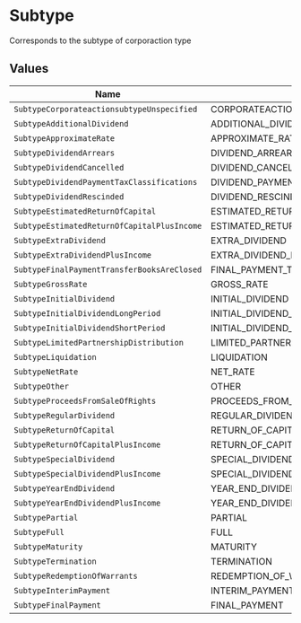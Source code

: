 # Subtype

Corresponds to the subtype of corporaction type


## Values

| Name                                        | Value                                       |
| ------------------------------------------- | ------------------------------------------- |
| `SubtypeCorporateactionsubtypeUnspecified`  | CORPORATEACTIONSUBTYPE_UNSPECIFIED          |
| `SubtypeAdditionalDividend`                 | ADDITIONAL_DIVIDEND                         |
| `SubtypeApproximateRate`                    | APPROXIMATE_RATE                            |
| `SubtypeDividendArrears`                    | DIVIDEND_ARREARS                            |
| `SubtypeDividendCancelled`                  | DIVIDEND_CANCELLED                          |
| `SubtypeDividendPaymentTaxClassifications`  | DIVIDEND_PAYMENT_TAX_CLASSIFICATIONS        |
| `SubtypeDividendRescinded`                  | DIVIDEND_RESCINDED                          |
| `SubtypeEstimatedReturnOfCapital`           | ESTIMATED_RETURN_OF_CAPITAL                 |
| `SubtypeEstimatedReturnOfCapitalPlusIncome` | ESTIMATED_RETURN_OF_CAPITAL_PLUS_INCOME     |
| `SubtypeExtraDividend`                      | EXTRA_DIVIDEND                              |
| `SubtypeExtraDividendPlusIncome`            | EXTRA_DIVIDEND_PLUS_INCOME                  |
| `SubtypeFinalPaymentTransferBooksAreClosed` | FINAL_PAYMENT_TRANSFER_BOOKS_ARE_CLOSED     |
| `SubtypeGrossRate`                          | GROSS_RATE                                  |
| `SubtypeInitialDividend`                    | INITIAL_DIVIDEND                            |
| `SubtypeInitialDividendLongPeriod`          | INITIAL_DIVIDEND_LONG_PERIOD                |
| `SubtypeInitialDividendShortPeriod`         | INITIAL_DIVIDEND_SHORT_PERIOD               |
| `SubtypeLimitedPartnershipDistribution`     | LIMITED_PARTNERSHIP_DISTRIBUTION            |
| `SubtypeLiquidation`                        | LIQUIDATION                                 |
| `SubtypeNetRate`                            | NET_RATE                                    |
| `SubtypeOther`                              | OTHER                                       |
| `SubtypeProceedsFromSaleOfRights`           | PROCEEDS_FROM_SALE_OF_RIGHTS                |
| `SubtypeRegularDividend`                    | REGULAR_DIVIDEND                            |
| `SubtypeReturnOfCapital`                    | RETURN_OF_CAPITAL                           |
| `SubtypeReturnOfCapitalPlusIncome`          | RETURN_OF_CAPITAL_PLUS_INCOME               |
| `SubtypeSpecialDividend`                    | SPECIAL_DIVIDEND                            |
| `SubtypeSpecialDividendPlusIncome`          | SPECIAL_DIVIDEND_PLUS_INCOME                |
| `SubtypeYearEndDividend`                    | YEAR_END_DIVIDEND                           |
| `SubtypeYearEndDividendPlusIncome`          | YEAR_END_DIVIDEND_PLUS_INCOME               |
| `SubtypePartial`                            | PARTIAL                                     |
| `SubtypeFull`                               | FULL                                        |
| `SubtypeMaturity`                           | MATURITY                                    |
| `SubtypeTermination`                        | TERMINATION                                 |
| `SubtypeRedemptionOfWarrants`               | REDEMPTION_OF_WARRANTS                      |
| `SubtypeInterimPayment`                     | INTERIM_PAYMENT                             |
| `SubtypeFinalPayment`                       | FINAL_PAYMENT                               |